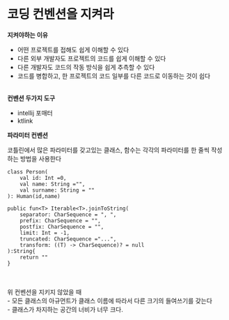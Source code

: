 # 코딩 컨벤션을 지켜라

**지켜야하는 이유**

* 어떤 프로젝트를 접해도 쉽게 이해할 수 있다
* 다른 외부 개발자도 프로젝트의 코드를 쉽게 이해할 수 있다
* 다른 개발자도 코드의 작동 방식을 쉽게 추측할 수 있다
* 코드를 병합하고, 한 프로젝트의 코드 일부를 다른 코드로 이동하는 것이 쉽다

\
**컨벤션 두가지 도구**

* intellij 포매터
* ktlink

&#x20;

**파라미터 컨벤션**

코틀린에서 많은 파라미터를 갖고있는 클래스, 함수는 각각의 파라미터를 한 줄씩 작성하는 방법을 사용한다

```
class Person(
    val id: Int =0,
    val name: String ="",
    val surname: String = ""
): Human(id,name)

public fun<T> Iterable<T>.joinToString(
    separator: CharSequence = ", ",
    prefix: CharSequence = "", 
    postfix: CharSequence = "",
    limit: Int = -1,
    truncated: CharSequence ="...",
    transform: ((T) -> CharSequence)? = null
):String{
    return ""
}
```

\
\
위 컨벤션을 지키지 않았을 때\
\- 모든 클래스의 아규먼트가 클래스 이름에 따라서 다른 크기의 들여쓰기를 갖는다\
\- 클래스가 차지하는 공간의 너비가 너무 크다.
